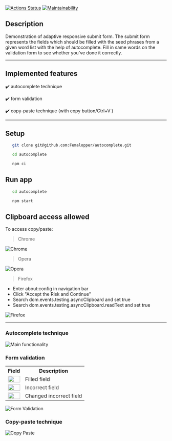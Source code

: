[![Actions Status](https://github.com/Femalopper/autocomplete/actions/workflows/eslint-check.yml/badge.svg)](https://github.com/Femalopper/autocomplete/actions)
[![Maintainability](https://api.codeclimate.com/v1/badges/3eb6c53ecd5c8c67c9da/maintainability)](https://codeclimate.com/github/Femalopper/autocomplete/maintainability)

## Description

Demonstration of adaptive responsive submit form. The submit form represents the fields which should be filled with the seed phrases from a given word list with the help of autocomplete. Fill in same words on the validation form to see whether you’ve done it correctly.

---

## Implemented features

:heavy_check_mark: autocomplete technique

:heavy_check_mark: form validation

:heavy_check_mark: copy-paste technique (with copy button/Ctrl+V )

---

## Setup

```sh
   git clone git@github.com:Femalopper/autocomplete.git

   cd autocomplete

   npm ci
```

## Run app

```sh
   cd autocomplete

   npm start
```

## Clipboard access allowed

To access copy/paste:

> Chrome

![Chrome](https://github.com/Femalopper/raw/blob/main/images/react-app-autocomplete/Chrome.png)

> Opera

![Opera](https://github.com/Femalopper/raw/blob/main/images/react-app-autocomplete/Opera.png)

> Firefox

- Enter about:config in navigation bar
- Click "Accept the Risk and Continue"
- Search dom.events.testing.asyncClipboard and set true
- Search dom.events.testing.asyncClipboard.readText and set true

![Firefox](https://github.com/Femalopper/raw/blob/main/images/react-app-autocomplete/Firefox.png)

---

### Autocomplete technique

![Main functionality](https://github.com/Femalopper/raw/blob/main/images/react-app-autocomplete/autocomplete.gif)

### Form validation

<table>
  <tbody>
    <tr>
      <th>Field</th>
      <th>Description</th>
    </tr>
    <tr>
      <td><img src="https://placehold.co/60x15/b0e2a7/b0e2a7.png" style="width:100%" alt="" /></td>
      <td>Filled field</td>
    </tr>
    <tr>
      <td><img src="https://placehold.co/60x15/df5656/df5656.png" style="width:100%" alt="" /></td>
      <td>Incorrect field</td>
    </tr>
    <tr>
      <td><img src="https://placehold.co/60x15/8c93f1/8c93f1.png" style="width:100%" alt="" /></td>
      <td>Changed incorrect field</td>
    </tr>
  </tbody>
</table>

![Form Validation](https://github.com/Femalopper/raw/blob/main/images/react-app-autocomplete/validation.gif)

### Copy-paste technique

![Copy Paste](https://github.com/Femalopper/raw/blob/main/images/react-app-autocomplete/copy-paste.gif)

